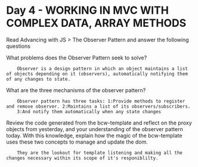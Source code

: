 # Day 4 - WORKING IN MVC WITH COMPLEX DATA, ARRAY METHODS
Read Advancing with JS > The Observer Pattern and answer the following questions



What problems does the Observer Pattern seek to solve?

        Observer is a design pattern in which an object maintains a list of objects depending on it (observers), automatically notifying them of any changes to state.

What are the three mechanisms of the observer pattern?

        Observer pattern has three tasks: 1:Provide methods to register and remove observer. 2:Maintains a list of its observers/subscribers.
        3:And notify them automatically when any state changes

Review the code generated from the bcw-template and reflect on the proxy objects from yesterday, and your understanding of the observer pattern today. With this knowledge, explain how the magic of the bcw-template uses these two concepts to manage and update the dom.

        They are the lookout for template listening and making all the changes necessary within its scope of it's responiblilty.